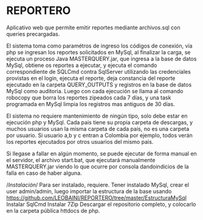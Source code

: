 # REPORTERO 
Aplicativo web que permite emitir reportes mediante archivos.sql con queries precargadas.

El sistema toma como paramétros de ingreso los códigos de conexión, vía php se ingresan los reportes solicitados en MySql, al finalizar la carga, se ejecuta un proceso
Java MASTERQUERY.jar, que ingresa a la base de datos MySql, obtiene os reportes a ejecutar, y ejecuta el comando correspondiente de SQLCmd contra SqlServer
utilizando las credenciales provistas en el login, ejecuta el reporte, deja constancia del reporte ejecutado en la carpeta QUERY_OUTPUTS y registros en la base de datos MySql
como auditoria.
Luego con cada ejecución se llama al comando robocopy que borra los reportes zipeados cada 7 días, y una task programada en MySql limpia los registros mas antiguos de 30 días.

El sistema no requiere mantenimiento de ningún tipo, solo debe estar en ejecución php y MySql.
Cada pais tiene su propia carpeta de descargas, y muchos usuarios usan la misma carpeta de cada pais, no es una carpeta por usuario.
Si usuario a,b y c entran a Colombia por ejemplo, todos verán los reportes ejecutados por otros usuarios del mismo pais.

Si llegase a fallar en algún momento, se puede ejecutar de forma manual en el servidor, el archivo start.bat, que ejecutará manualmente MASTERQUERY.jar viendo lo que ocurre por consola
dandoindicios de la falla en caso de haber alguna.



/*Instalación*/
Para ser instalado, requiere.
Tener instalado MySql, crear el user admin/admin, luego importar la estructura de la base usando https://github.com/LEOBAINI/REPORTERO/tree/master/EstructuraMySql
Instalar SqlCmd
Instalar 7Zip
Descargar el repositorio completo, y colocarlo en la carpeta pública httdocs de php.

